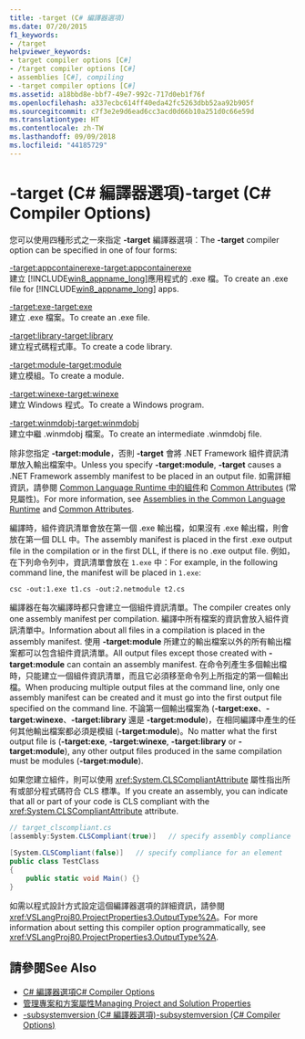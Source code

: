 ```yaml
---
title: -target (C# 編譯器選項)
ms.date: 07/20/2015
f1_keywords:
- /target
helpviewer_keywords:
- target compiler options [C#]
- /target compiler options [C#]
- assemblies [C#], compiling
- -target compiler options [C#]
ms.assetid: a18bbd8e-bbf7-49e7-992c-717d0eb1f76f
ms.openlocfilehash: a337ecbc614ff40eda42fc5263dbb52aa92b905f
ms.sourcegitcommit: c7f3e2e9d6ead6cc3acd0d66b10a251d0c66e59d
ms.translationtype: HT
ms.contentlocale: zh-TW
ms.lasthandoff: 09/09/2018
ms.locfileid: "44185729"
---
```

# <a name="-target-c-compiler-options"></a><span data-ttu-id="ca300-102">-target (C# 編譯器選項)</span><span class="sxs-lookup"><span data-stu-id="ca300-102">-target (C# Compiler Options)</span></span>
<span data-ttu-id="ca300-103">您可以使用四種形式之一來指定 **-target** 編譯器選項︰</span><span class="sxs-lookup"><span data-stu-id="ca300-103">The **-target** compiler option can be specified in one of four forms:</span></span>  
  
 [<span data-ttu-id="ca300-104">-target:appcontainerexe</span><span class="sxs-lookup"><span data-stu-id="ca300-104">-target:appcontainerexe</span></span>](../../../csharp/language-reference/compiler-options/target-appcontainerexe-compiler-option.md)  
 <span data-ttu-id="ca300-105">建立 [!INCLUDE[win8_appname_long](~/includes/win8-appname-long-md.md)]應用程式的 .exe 檔。</span><span class="sxs-lookup"><span data-stu-id="ca300-105">To create an .exe file for [!INCLUDE[win8_appname_long](~/includes/win8-appname-long-md.md)] apps.</span></span>  
  
 [<span data-ttu-id="ca300-106">-target:exe</span><span class="sxs-lookup"><span data-stu-id="ca300-106">-target:exe</span></span>](../../../csharp/language-reference/compiler-options/target-exe-compiler-option.md)  
 <span data-ttu-id="ca300-107">建立 .exe 檔案。</span><span class="sxs-lookup"><span data-stu-id="ca300-107">To create an .exe file.</span></span>  
  
 [<span data-ttu-id="ca300-108">-target:library</span><span class="sxs-lookup"><span data-stu-id="ca300-108">-target:library</span></span>](../../../csharp/language-reference/compiler-options/target-library-compiler-option.md)  
 <span data-ttu-id="ca300-109">建立程式碼程式庫。</span><span class="sxs-lookup"><span data-stu-id="ca300-109">To create a code library.</span></span>  
  
 [<span data-ttu-id="ca300-110">-target:module</span><span class="sxs-lookup"><span data-stu-id="ca300-110">-target:module</span></span>](../../../csharp/language-reference/compiler-options/target-module-compiler-option.md)  
 <span data-ttu-id="ca300-111">建立模組。</span><span class="sxs-lookup"><span data-stu-id="ca300-111">To create a module.</span></span>  
  
 [<span data-ttu-id="ca300-112">-target:winexe</span><span class="sxs-lookup"><span data-stu-id="ca300-112">-target:winexe</span></span>](../../../csharp/language-reference/compiler-options/target-winexe-compiler-option.md)  
 <span data-ttu-id="ca300-113">建立 Windows 程式。</span><span class="sxs-lookup"><span data-stu-id="ca300-113">To create a Windows program.</span></span>  
  
 [<span data-ttu-id="ca300-114">-target:winmdobj</span><span class="sxs-lookup"><span data-stu-id="ca300-114">-target:winmdobj</span></span>](../../../csharp/language-reference/compiler-options/target-winmdobj-compiler-option.md)  
 <span data-ttu-id="ca300-115">建立中繼 .winmdobj 檔案。</span><span class="sxs-lookup"><span data-stu-id="ca300-115">To create an intermediate .winmdobj file.</span></span>  
  
 <span data-ttu-id="ca300-116">除非您指定 **-target:module**，否則 **-target** 會將 .NET Framework 組件資訊清單放入輸出檔案中。</span><span class="sxs-lookup"><span data-stu-id="ca300-116">Unless you specify **-target:module**, **-target** causes a .NET Framework assembly manifest to be placed in an output file.</span></span> <span data-ttu-id="ca300-117">如需詳細資訊，請參閱 [Common Language Runtime 中的組件](../../../framework/app-domains/assemblies-in-the-common-language-runtime.md)和 [Common Attributes](../../programming-guide/concepts/attributes/common-attributes.md) (常見屬性)。</span><span class="sxs-lookup"><span data-stu-id="ca300-117">For more information, see [Assemblies in the Common Language Runtime](../../../framework/app-domains/assemblies-in-the-common-language-runtime.md) and [Common Attributes](../../programming-guide/concepts/attributes/common-attributes.md).</span></span>  
  
 <span data-ttu-id="ca300-118">編譯時，組件資訊清單會放在第一個 .exe 輸出檔，如果沒有 .exe 輸出檔，則會放在第一個 DLL 中。</span><span class="sxs-lookup"><span data-stu-id="ca300-118">The assembly manifest is placed in the first .exe output file in the compilation or in the first DLL, if there is no .exe output file.</span></span> <span data-ttu-id="ca300-119">例如，在下列命令列中，資訊清單會放在 `1.exe` 中：</span><span class="sxs-lookup"><span data-stu-id="ca300-119">For example, in the following command line, the manifest will be placed in `1.exe`:</span></span>  
  
```console  
csc -out:1.exe t1.cs -out:2.netmodule t2.cs  
```  
  
 <span data-ttu-id="ca300-120">編譯器在每次編譯時都只會建立一個組件資訊清單。</span><span class="sxs-lookup"><span data-stu-id="ca300-120">The compiler creates only one assembly manifest per compilation.</span></span> <span data-ttu-id="ca300-121">編譯中所有檔案的資訊會放入組件資訊清單中。</span><span class="sxs-lookup"><span data-stu-id="ca300-121">Information about all files in a compilation is placed in the assembly manifest.</span></span> <span data-ttu-id="ca300-122">使用 **-target:module** 所建立的輸出檔案以外的所有輸出檔案都可以包含組件資訊清單。</span><span class="sxs-lookup"><span data-stu-id="ca300-122">All output files except those created with **-target:module** can contain an assembly manifest.</span></span> <span data-ttu-id="ca300-123">在命令列產生多個輸出檔時，只能建立一個組件資訊清單，而且它必須移至命令列上所指定的第一個輸出檔。</span><span class="sxs-lookup"><span data-stu-id="ca300-123">When producing multiple output files at the command line, only one assembly manifest can be created and it must go into the first output file specified on the command line.</span></span> <span data-ttu-id="ca300-124">不論第一個輸出檔案為 (**-target:exe**、**-target:winexe**、**-target:library** 還是 **-target:module**)，在相同編譯中產生的任何其他輸出檔案都必須是模組 (**-target:module**)。</span><span class="sxs-lookup"><span data-stu-id="ca300-124">No matter what the first output file is (**-target:exe**, **-target:winexe**, **-target:library** or **-target:module**), any other output files produced in the same compilation must be modules (**-target:module**).</span></span>  
  
 <span data-ttu-id="ca300-125">如果您建立組件，則可以使用 <xref:System.CLSCompliantAttribute> 屬性指出所有或部分程式碼符合 CLS 標準。</span><span class="sxs-lookup"><span data-stu-id="ca300-125">If you create an assembly, you can indicate that all or part of your code is CLS compliant with the <xref:System.CLSCompliantAttribute> attribute.</span></span>  
  
```csharp  
// target_clscompliant.cs  
[assembly:System.CLSCompliant(true)]   // specify assembly compliance  
  
[System.CLSCompliant(false)]   // specify compliance for an element  
public class TestClass  
{  
    public static void Main() {}  
}  
```  
  
 <span data-ttu-id="ca300-126">如需以程式設計方式設定這個編譯器選項的詳細資訊，請參閱 <xref:VSLangProj80.ProjectProperties3.OutputType%2A>。</span><span class="sxs-lookup"><span data-stu-id="ca300-126">For more information about setting this compiler option programmatically, see <xref:VSLangProj80.ProjectProperties3.OutputType%2A>.</span></span>  
  
## <a name="see-also"></a><span data-ttu-id="ca300-127">請參閱</span><span class="sxs-lookup"><span data-stu-id="ca300-127">See Also</span></span>  

- [<span data-ttu-id="ca300-128">C# 編譯器選項</span><span class="sxs-lookup"><span data-stu-id="ca300-128">C# Compiler Options</span></span>](../../../csharp/language-reference/compiler-options/index.md)  
- [<span data-ttu-id="ca300-129">管理專案和方案屬性</span><span class="sxs-lookup"><span data-stu-id="ca300-129">Managing Project and Solution Properties</span></span>](/visualstudio/ide/managing-project-and-solution-properties)  
- [<span data-ttu-id="ca300-130">-subsystemversion (C# 編譯器選項)</span><span class="sxs-lookup"><span data-stu-id="ca300-130">-subsystemversion (C# Compiler Options)</span></span>](../../../csharp/language-reference/compiler-options/subsystemversion-compiler-option.md)
